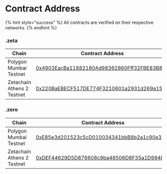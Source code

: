 # Contract Address



{% hint style="success" %}
All contracts are verified on their respective networks.
{% endhint %}

### .zeta

<table><thead><tr><th width="275">Chain</th><th>Contract Address</th></tr></thead><tbody><tr><td>Polygon Mumbai Testnet</td><td><a href="https://mumbai.polygonscan.com/address/0x4903EacBa11882180Ad98362860Fff32FBE83B8D">0x4903EacBa11882180Ad98362860Fff32FBE83B8D</a></td></tr><tr><td>Zetachain Athens 2 Testnet</td><td><a href="https://explorer.zetachain.com/address/0x220BaEBECF517DE774F3210601a2931d269a15B6">0x220BaEBECF517DE774F3210601a2931d269a15B6</a></td></tr></tbody></table>

### .zero

<table><thead><tr><th width="275">Chain</th><th>Contract Address</th></tr></thead><tbody><tr><td>Polygon Mumbai Testnet</td><td><a href="https://mumbai.polygonscan.com/address/0xE85e3d201523c5cD010034341bbB8b2a1c90e34B">0xE85e3d201523c5cD010034341bbB8b2a1c90e34B</a></td></tr><tr><td>Zetachain Athens 2 Testnet</td><td><a href="https://explorer.zetachain.com/address/0xDEF44629D5D876608c9ba48506D8F35a1D994E68">0xDEF44629D5D876608c9ba48506D8F35a1D994E68</a></td></tr></tbody></table>

